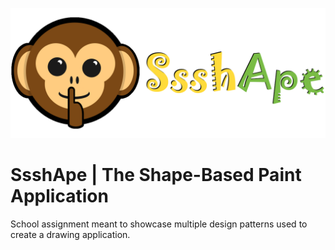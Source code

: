 ![](https://raw.githubusercontent.com/LittleBall0fFur/Design_Patterns/Iteration_1/header.png)
# SsshApe | The Shape-Based Paint Application
School assignment meant to showcase multiple design patterns used to create a drawing application.
